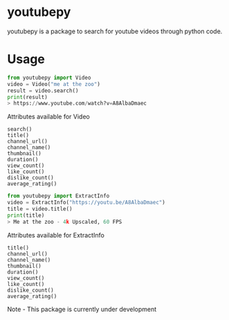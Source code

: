 # youtubepy
youtubepy is a package to search for youtube videos through python code.

# Usage
```python
from youtubepy import Video
video = Video("me at the zoo")
result = video.search()
print(result)
> https://www.youtube.com/watch?v=A8AlbaDmaec
```

Attributes available for Video
```
search()
title()
channel_url()
channel_name()
thumbnail()
duration()
view_count()
like_count()
dislike_count()
average_rating()
```

```python
from youtubepy import ExtractInfo
video = ExtractInfo("https://youtu.be/A8AlbaDmaec")
title = video.title()
print(title)
> Me at the zoo - 4k Upscaled, 60 FPS
```

Attributes available for ExtractInfo
```
title()
channel_url()
channel_name()
thumbnail()
duration()
view_count()
like_count()
dislike_count()
average_rating()
```

Note - This package is currently under development